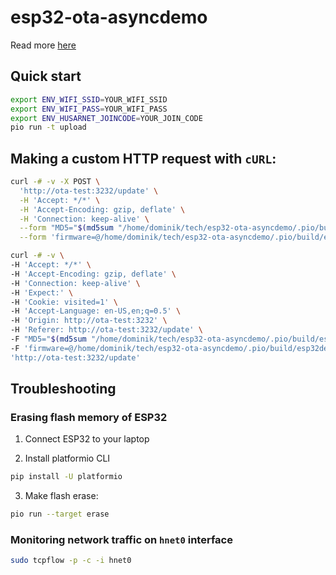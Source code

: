 # esp32-ota-asyncdemo

Read more [here](https://husarnet.com/blog/internet-ota-esp32)

## Quick start

```bash
export ENV_WIFI_SSID=YOUR_WIFI_SSID
export ENV_WIFI_PASS=YOUR_WIFI_PASS
export ENV_HUSARNET_JOINCODE=YOUR_JOIN_CODE
pio run -t upload
```

## Making a custom HTTP request with `cURL`:

```bash
curl -# -v -X POST \
  'http://ota-test:3232/update' \
  -H 'Accept: */*' \
  -H 'Accept-Encoding: gzip, deflate' \
  -H 'Connection: keep-alive' \
  --form "MD5="$(md5sum "/home/dominik/tech/esp32-ota-asyncdemo/.pio/build/esp32dev/firmware.bin" | cut -d ' ' -f 1)"" \
  --form 'firmware=@/home/dominik/tech/esp32-ota-asyncdemo/.pio/build/esp32dev/firmware.bin'
```

```bash
curl -# -v \
-H 'Accept: */*' \
-H 'Accept-Encoding: gzip, deflate' \
-H 'Connection: keep-alive' \
-H 'Expect:' \
-H 'Cookie: visited=1' \
-H 'Accept-Language: en-US,en;q=0.5' \
-H 'Origin: http://ota-test:3232' \
-H 'Referer: http://ota-test:3232/update' \
-F "MD5="$(md5sum "/home/dominik/tech/esp32-ota-asyncdemo/.pio/build/esp32dev/firmware.bin" | cut -d ' ' -f 1)"" \
-F 'firmware=@/home/dominik/tech/esp32-ota-asyncdemo/.pio/build/esp32dev/firmware.bin' \
'http://ota-test:3232/update'
```

## Troubleshooting

### Erasing flash memory of ESP32

1. Connect ESP32 to your laptop

2. Install platformio CLI

```bash
pip install -U platformio
```

3. Make flash erase:

```bash
pio run --target erase
```

### Monitoring network traffic on `hnet0` interface

```bash
sudo tcpflow -p -c -i hnet0
```